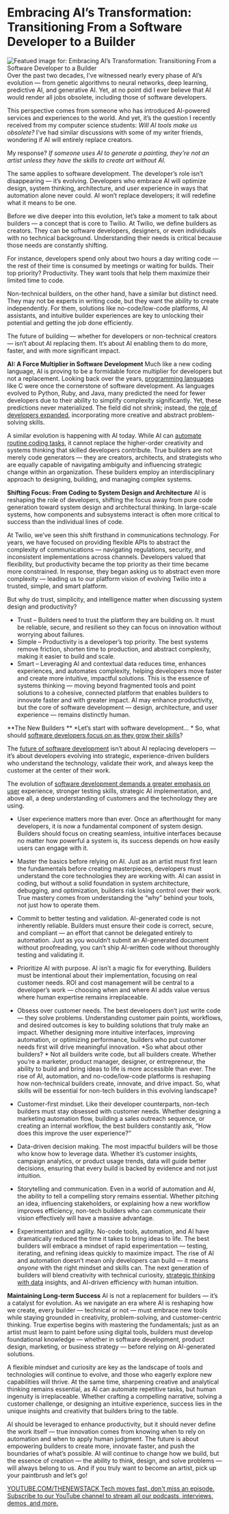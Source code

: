 # Embracing AI’s Transformation: Transitioning From a Software Developer to a Builder
![Featued image for: Embracing AI’s Transformation: Transitioning From a Software Developer to a Builder](https://cdn.thenewstack.io/media/2025/03/83bb9e82-bernd-dittrich-pkqxooqqn64-unsplash-1024x683.jpg)
Over the past two decades, I’ve witnessed nearly every phase of AI’s evolution — from genetic algorithms to neural networks, deep learning, predictive AI, and generative AI. Yet, at no point did I ever believe that AI would render all jobs obsolete, including those of software developers.

This perspective comes from someone who has introduced AI-powered services and experiences to the world. And yet, it’s the question I recently received from my computer science students: *Will AI tools make us obsolete?* I’ve had similar discussions with some of my writer friends, wondering if AI will entirely replace creators.

My response? *If someone uses AI to generate a painting, they’re not an artist unless they have the skills to create art without AI.*

The same applies to software development. The developer’s role isn’t disappearing — it’s evolving. Developers who embrace AI will optimize design, system thinking, architecture, and user experience in ways that automation alone never could. AI won’t replace developers; it will redefine what it means to be one.

Before we dive deeper into this evolution, let’s take a moment to talk about builders — a concept that is core to Twilio. At Twilio, we define builders as creators. They can be software developers, designers, or even individuals with no technical background. Understanding their needs is critical because those needs are constantly shifting.

For instance, developers spend only about two hours a day writing code — the rest of their time is consumed by meetings or waiting for builds. Their top priority? Productivity. They want tools that help them maximize their limited time to code.

Non-technical builders, on the other hand, have a similar but distinct need. They may not be experts in writing code, but they want the ability to create independently. For them, solutions like no-code/low-code platforms, AI assistants, and intuitive builder experiences are key to unlocking their potential and getting the job done efficiently.

The future of building — whether for developers or non-technical creators — isn’t about AI replacing them. It’s about AI enabling them to do more, faster, and with more significant impact.

**AI: A Force Multiplier in Software Development**
Much like a new coding language, AI is proving to be a formidable force multiplier for developers but not a replacement. Looking back over the years, [programming languages](https://thenewstack.io/programming-languages-coverage-matters-most-say-tns-readers/) like C were once the cornerstone of software development. As languages evolved to Python, Ruby, and Java, many predicted the need for fewer developers due to their ability to simplify complexity significantly. Yet, these predictions never materialized. The field did not shrink; instead, the [role of developers expanded](https://thenewstack.io/from-automation-to-optimization-ais-expanding-role-in-software-development/), incorporating more creative and abstract problem-solving skills.

A similar evolution is happening with AI today. While AI can [automate routine coding tasks](https://thenewstack.io/automate-routine-tasks-with-an-ad-hoc-ansible-script/), it cannot replace the higher-order creativity and systems thinking that skilled developers contribute. True builders are not merely code generators — they are creators, architects, and strategists who are equally capable of navigating ambiguity and influencing strategic change within an organization. These builders employ an interdisciplinary approach to designing, building, and managing complex systems.

**Shifting Focus: From Coding to System Design and Architecture**
AI is reshaping the role of developers, shifting the focus away from pure code generation toward system design and architectural thinking. In large-scale systems, how components and subsystems interact is often more critical to success than the individual lines of code.

At Twilio, we’ve seen this shift firsthand in communications technology. For years, we have focused on providing flexible APIs to abstract the complexity of communications — navigating regulations, security, and inconsistent implementations across channels. Developers valued that flexibility, but productivity became the top priority as their time became more constrained. In response, they began asking us to abstract even more complexity — leading us to our platform vision of evolving Twilio into a trusted, simple, and smart platform.

But why do trust, simplicity, and intelligence matter when discussing system design and productivity?

- Trust – Builders need to trust the platform they are building on. It must be reliable, secure, and resilient so they can focus on innovation without worrying about failures.
- Simple – Productivity is a developer’s top priority. The best systems remove friction, shorten time to production, and abstract complexity, making it easier to build and scale.
- Smart – Leveraging AI and contextual data reduces time, enhances experiences, and automates complexity, helping developers move faster and create more intuitive, impactful solutions.
This is the essence of systems thinking — moving beyond fragmented tools and point solutions to a cohesive, connected platform that enables builders to innovate faster and with greater impact. AI may enhance productivity, but the core of software development — design, architecture, and user experience — remains distinctly human.

**The New Builders **
*Let’s start with software development… *
So, what should [software developers focus on as they grow their skills](https://thenewstack.io/5-software-development-skills-ai-will-render-obsolete/)?

The [future of software development](https://thenewstack.io/are-cloud-based-ides-the-future-of-software-engineering/) isn’t about AI replacing developers — it’s about developers evolving into strategic, experience-driven builders who understand the technology, validate their work, and always keep the customer at the center of their work.

The evolution of [software development demands a greater emphasis on user](https://thenewstack.io/survey-86-of-oracle-java-users-migrating-to-alternatives/) experience, stronger testing skills, strategic AI implementation, and, above all, a deep understanding of customers and the technology they are using.

- User experience matters more than ever. Once an afterthought for many developers, it is now a fundamental component of system design. Builders should focus on creating seamless, intuitive interfaces because no matter how powerful a system is, its success depends on how easily users can engage with it.
- Master the basics before relying on AI. Just as an artist must first learn the fundamentals before creating masterpieces, developers must understand the core technologies they are working with. AI can assist in coding, but without a solid foundation in system architecture, debugging, and optimization, builders risk losing control over their work. True mastery comes from understanding the “why” behind your tools, not just how to operate them.
- Commit to better testing and validation. AI-generated code is not inherently reliable. Builders must ensure their code is correct, secure, and compliant — an effort that cannot be delegated entirely to automation. Just as you wouldn’t submit an AI-generated document without proofreading, you can’t ship AI-written code without thoroughly testing and validating it.
- Prioritize AI with purpose. AI isn’t a magic fix for everything. Builders must be intentional about their implementation, focusing on real customer needs. ROI and cost management will be central to a developer’s work — choosing when and where AI adds value versus where human expertise remains irreplaceable.
- Obsess over customer needs. The best developers don’t just write code — they solve problems. Understanding customer pain points, workflows, and desired outcomes is key to building solutions that truly make an impact. Whether designing more intuitive interfaces, improving automation, or optimizing performance, builders who put customer needs first will drive meaningful innovation.
*So what about other builders? *
Not all builders write code, but all builders create. Whether you’re a marketer, product manager, designer, or entrepreneur, the ability to build and bring ideas to life is more accessible than ever. The rise of AI, automation, and no-code/low-code platforms is reshaping how non-technical builders create, innovate, and drive impact. So, what skills will be essential for non-tech builders in this evolving landscape?

- Customer-first mindset. Like their developer counterparts, non-tech builders must stay obsessed with customer needs. Whether designing a marketing automation flow, building a sales outreach sequence, or creating an internal workflow, the best builders constantly ask, “How does this improve the user experience?”
- Data-driven decision making. The most impactful builders will be those who know how to leverage data. Whether it’s customer insights, campaign analytics, or product usage trends, data will guide better decisions, ensuring that every build is backed by evidence and not just intuition.
- Storytelling and communication. Even in a world of automation and AI, the ability to tell a compelling story remains essential. Whether pitching an idea, influencing stakeholders, or explaining how a new workflow improves efficiency, non-tech builders who can communicate their vision effectively will have a massive advantage.
- Experimentation and agility. No-code tools, automation, and AI have dramatically reduced the time it takes to bring ideas to life. The best builders will embrace a mindset of rapid experimentation — testing, iterating, and refining ideas quickly to maximize impact.
The rise of AI and automation doesn’t mean only developers can build — it means *anyone* with the right mindset and skills can. The next generation of builders will blend creativity with technical curiosity, [strategic thinking with data](https://thenewstack.io/data-management-strategy-is-more-strategic-than-you-think/) insights, and AI-driven efficiency with human intuition.

**Maintaining Long-term Success**
AI is not a replacement for builders — it’s a catalyst for evolution. As we navigate an era where AI is reshaping how we create, every builder — technical or not — must embrace new tools while staying grounded in creativity, problem-solving, and customer-centric thinking. True expertise begins with mastering the fundamentals; just as an artist must learn to paint before using digital tools, builders must develop foundational knowledge — whether in software development, product design, marketing, or business strategy — before relying on AI-generated solutions.

A flexible mindset and curiosity are key as the landscape of tools and technologies will continue to evolve, and those who eagerly explore new capabilities will thrive. At the same time, sharpening creative and analytical thinking remains essential, as AI can automate repetitive tasks, but human ingenuity is irreplaceable. Whether crafting a compelling narrative, solving a customer challenge, or designing an intuitive experience, success lies in the unique insights and creativity that builders bring to the table.

AI should be leveraged to enhance productivity, but it should never define the work itself — true innovation comes from knowing when to rely on automation and when to apply human judgment. The future is about empowering builders to create more, innovate faster, and push the boundaries of what’s possible. AI will continue to change how we build, but the essence of creation — the ability to think, design, and solve problems — will always belong to us. And if you truly want to become an artist, pick up your paintbrush and let’s go!

[
YOUTUBE.COM/THENEWSTACK
Tech moves fast, don't miss an episode. Subscribe to our YouTube
channel to stream all our podcasts, interviews, demos, and more.
](https://youtube.com/thenewstack?sub_confirmation=1)